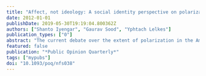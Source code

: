 ```yaml
---
title: "Affect, not ideology: A social identity perspective on polarization"
date: 2012-01-01
publishDate: 2019-05-30T19:19:04.800362Z
authors: ["Shanto Iyengar", "Gaurav Sood", "Yphtach Lelkes"]
publication_types: ["0"]
abstract: "The current debate over the extent of polarization in the American mass public focuses on the extent to which partisans' policy preferences have moved. Whereas \"maximalists\" claim that partisans' views on policies have become more extreme over time (Abramowitz 2010), \"minimalists\" (Fiorina and Abrams 2009) contend that the majority of Americans remain centrist, and that what little centrifugal movement has occurred reflects sorting, i.e., the increased association between partisanship and ideology. We argue in favor of an alternative definition of polarization, based on the classic concept of social distance (Bogardus 1947). Using data from a variety of sources, we demonstrate that both Republicans and Democrats increasingly dislike, even loathe, their opponents. We also find that partisan affect is inconsistently (and perhaps artifactually) founded in policy attitudes. The more plausible account lies in the nature of political campaigns; exposure to messages attacking the out-group reinforces partisans' biased views of their opponents."
featured: false
publication: "*Public Opinion Quarterly*"
tags: ["mypubs"]
doi: "10.1093/poq/nfs038"
---
```


